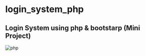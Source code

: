 # login_system_php
## Login System using php &amp; bootstarp (Mini Project)
![php](https://hackernoon.com/drafts/xl192gpf.png)
